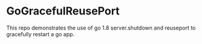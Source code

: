 # GoGracefulReusePort
This repo demonstrates the use of go 1.8 server.shutdown and reuseport to gracefully restart a go app.
